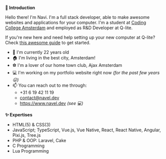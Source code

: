 **👋 Introduction**

Hello there! I'm Navi. I'm a full stack developer, able to make awesome websites and applications for your computer. I'm a student at [Coding College Amsterdam](https://www.codam.nl/) and employed as R&D Developer at Q-lite.

If you're new here and need help setting up your new computer at Q-lite? Check [this awesome guide](https://gitlab.raaak.net/navi.ismail/navi.ismail/-/wikis/home) to get started.

- 🔞 I'm currently 22 years old
- 🏠 I'm living in the best city, Amsterdam!
- ⚽ I'm a lover of our home town club, Ajax Amsterdam
- 💻 I'm working on my portfolio website right now *(for the past few years 😛)*
- 📫 You can reach out to me through:
  - +31 6 19 42 11 19
  - contact@navel.dev
  - https://www.navel.dev *(see 💻)*

**✨ Expertises**

- HTML(5) & CSS(3)
- JavaScript; TypeScript, Vue.js, Vue Native, React, React Native, Angular, Pixi.js, Tree.js
- PHP & OOP: Laravel, Cake
- C Programming
- Lua Programming
